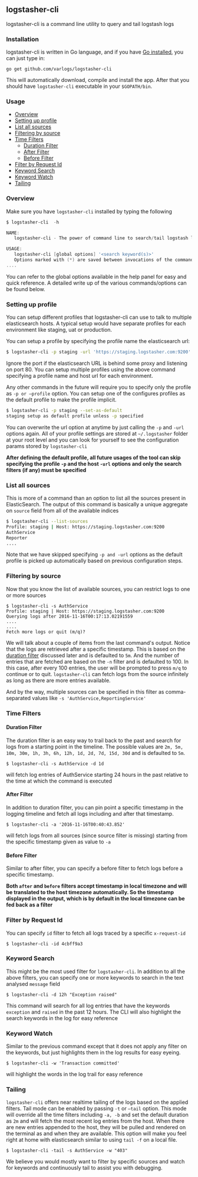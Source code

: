 ## logstasher-cli

logstasher-cli is a command line utility to query and tail logstash logs

### Installation

logstasher-cli is written in Go language, and if you have [Go installed](https://golang.org/doc/install#install), you can just type in:

`go get github.com/varlogs/logstasher-cli`

This will automatically download, compile and install the app.
After that you should have `logstasher-cli` executable in your `$GOPATH/bin`.	

### Usage

- [Overview](#overview)
- [Setting up profile](#setting-up-profile)
- [List all sources](#list-all-sources)
- [Filtering by source](#filtering-by-source)
- [Time Filters](#time-filters)
  - [Duration Filter](#duration-filter)
  - [After Filter](#after-filter)
  - [Before Filter](#before-filter)
- [Filter by Request Id](#filter-by-request-id)
- [Keyword Search](#keyword-search)
- [Keyword Watch](#keyword-watch)
- [Tailing](#tailing)



### Overview

Make sure you have `logstasher-cli` installed by typing the following

```powershell
$ logstasher-cli  -h

NAME:
   logstasher-cli - The power of command line to search/tail logstash logs

USAGE:
   logstasher-cli [global options] '<search keyword(s)>'
   Options marked with (*) are saved between invocations of the command. Each time you specify an option marked with (*) previously stored settings are erased.
....
```

You can refer to the global options available in the help panel for easy and quick reference. A detailed write up of the various commands/options can be found below.

### Setting up profile

You can setup different profiles that logstasher-cli can use to talk to multiple elasticsearch hosts. A typical setup would have separate profiles for each environment like staging, uat or production.

You can setup a profile by specifying the profile name the elasticsearch url:

```bash
$ logstasher-cli -p staging -url 'https://staging.logstasher.com:9200'
```

Ignore the port if the elasticsearch URL is behind some proxy and listening on port 80. You can setup multiple profiles using the above command specifying a profile name and host url for each environment.

Any other commands in the future will require you to specify only the profile as `-p or —profile` option. You can setup one of the configures profiles as the default profile to make the profile implicit.

```bash
$ logstasher-cli -p staging --set-as-default
staging setup as default profile unless -p specified
```

You can overwrite the url option at anytime by just calling the `-p` and `-url` options again. All of your profile settings are stored at `~/.logstasher` folder at your root level and you can look for yourself to see the configuration params stored by `logstasher-cli`

**After defining the default profile, all future usages of the tool can skip specifying the profile `-p` and the host  `-url` options and only the search filters (if any) must be specified**

### List all sources

This is more of a command than an option to list all the sources present in ElasticSearch. The output of this command is basically a unique aggregate on `source` field from all of the available indices

```bash
$ logstasher-cli --list-sources
Profile: staging | Host: https://staging.logstasher.com:9200
AuthService
Reporter
....
```

Note that we have skipped specifying `-p and -url` options as the default profile is picked up automatically based on previous configuration steps.

### Filtering by source

Now that you know the list of available sources, you can restrict logs to one or more sources

``` shell
$ logstasher-cli -s AuthService
Profile: staging | Host: https://staging.logstasher.com:9200
Querying logs after 2016-11-16T00:17:13.02191559
....
....
Fetch more logs or quit (m/q)?
```

We will talk about a couple of items from the last command's output. Notice that the logs are retrieved after a specific timestamp. This is based on the [duration filter](#duration-filter) discussed later and is defaulted to `5m`. And the number of entries that are fetched are based on the `-n` filter and is defaulted to 100. In this case, after every 100 entries, the user will be prompted to press `m/q` to continue or to quit. `logstasher-cli` can fetch logs from the source infinitely as long as there are more entries available.

And by the way, multiple sources can be specified in this filter as comma-separated values like `-s 'AuthService,ReportingService'`

### Time Filters

#### Duration Filter

The duration filter is an easy way to trail back to the past and search for logs from a starting point in the timeline. The possible values are `2m, 5m, 10m, 30m, 1h, 3h, 6h, 12h, 1d, 2d, 7d, 15d, 30d` and is defaulted to `5m`. 

```shell
$ logstasher-cli -s AuthService -d 1d
```

will fetch log entries of AuthService starting 24 hours in the past relative to the time at which the command is executed

#### After Filter

In addition to duration filter, you can pin point a specific timestamp in the logging timeline and fetch all logs including and after that timestamp.

``` shell
$ logstasher-cli -a '2016-11-16T00:40:43.852'
```

will fetch logs from all sources (since source filter is missing) starting from the specific timestamp given as value to  `-a`

#### Before Filter

Similar to after filter, you can specify a before filter to fetch logs before a specific timestamp. 

**Both `after` and `before` filters accept timestamp in local timezone and will be translated to the host timezone automatically. So the timestamp displayed in the output, which is by default in the local timezone can be fed back as a filter**

### Filter by Request Id

You can specify `id` filter to fetch all logs traced by a specific `x-request-id`

```shell
$ logstasher-cli -id 4cbff9a3
```

### Keyword Search

This might be the most used filter for `logstasher-cli`. In addition to all the above filters, you can specify one or more keywords to search in the text analysed `message` field

``` shell
$ logstasher-cli -d 12h "Exception raised"
```

This command will search for all log entries that have the keywords `exception` and `raised` in the past 12 hours. The CLI will also highlight the search keywords in the log for easy reference

### Keyword Watch

Similar to the previous command except that it does not apply any filter on the keywords, but just highlights them in the log results for easy eyeing.

``` shell
$ logstasher-cli -w 'Transaction committed'
```

will highlight the words in the log trail for easy reference

### Tailing

`logstasher-cli` offers near realtime tailing of the logs based on the applied filters. Tail mode can be enabled by passing `-t` or `—tail` option. This mode will override all the time filters including `-a, -b` and set the default duration as `2m` and will fetch the most recent log entries from the host. When there are new entries appended to the host, they will be pulled and rendered on the terminal as and when they are available. This option will make you feel right at home with elasticsearch similar to using `tail -f` on a local file.

``` shell
$ logstasher-cli -tail -s AuthService -w "403"
```

We believe you would mostly want to filter by specific sources and watch for keywords and continuously tail to assist you with debugging.

